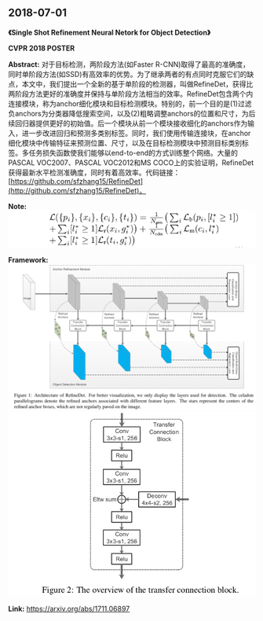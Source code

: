 ## 2018-07-01

**《Single Shot Refinement Neural Netork for Object Detection》**  

**CVPR 2018 POSTER**  

**Abstract:** 对于目标检测，两阶段方法(如Faster R-CNN)取得了最高的准确度，同时单阶段方法(如SSD)有高效率的优势。为了继承两者的有点同时克服它们的缺点，本文中，我们提出一个全新的基于单阶段的检测器，叫做RefineDet，获得比两阶段方法更好的准确度并保持与单阶段方法相当的效率。RefineDet包含两个内连接模块，称为anchor细化模块和目标检测模块。特别的，前一个目的是(1)过滤负anchors为分类器降低搜索空间，以及(2)粗略调整anchors的位置和尺寸，为后续回归器提供更好的初始值。后一个模块从前一个模块接收细化的anchors作为输入，进一步改进回归和预测多类别标签。同时，我们使用传输连接块，在anchor细化模块中传输特征来预测位置、尺寸，以及在目标检测模块中预测目标类别标签。多任务损失函数使我们能够以end-to-end的方式训练整个网络。大量的PASCAL VOC2007、PASCAL VOC2012和MS COCO上的实验证明，RefineDet获得最新水平检测准确度，同时有着高效率。代码链接：[https://github.com/sfzhang15/RefineDet](http://github.com/sfzhang15/RefineDet)。  

**Note:**  
![](./.assets/RefineDet_Formula_1.png)

**Framework:**  
![](./.assets/RefineDet_Figure_1.png)
![](./.assets/RefineDet_Figure_2.png)

**Link:** https://arxiv.org/abs/1711.06897  

